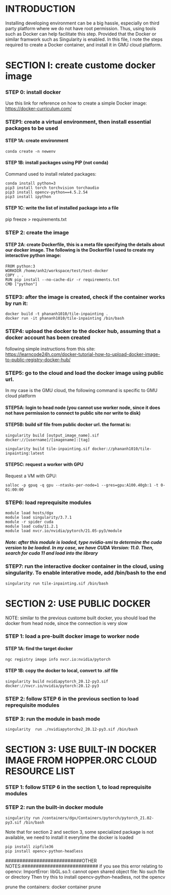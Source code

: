 # INTRODUCTION
Installing developing environment can be a big hassle, especially on third party platform where we do not have root permission. Thus, using tools such as Docker can help facilitate this step. Provided that the Docker or similar framwork such as Singularity is enabled. In this file, I note the steps required to create a Docker container, and install it in GMU cloud platform.

# SECTION I: create custome docker image 
### STEP 0: install docker
Use this link for reference on how to create a simple Docker image: https://docker-curriculum.com/

### STEP1: create a virtual environment, then install essential packages to be used
#### STEP 1A: create environment
```
conda create -n newenv
```

#### STEP 1B: install packages using PIP (not conda)
Command used to install related packages:
  ```
conda install python=3
pip3 install torch torchvision torchaudio
pip3 install opencv-python==4.5.2.54
pip3 install ipython
  ```
#### STEP 1C: write the list of installed package into a file
pip freeze > requirements.txt


### STEP 2: create the image
  
#### STEP 2A: create Dockerfile, this is a meta file specifying the details about our docker image. The following is the Dockerfile I used to create my interactive python image:
  
```
FROM python:3
WORKDIR /home/anh2/workspace/test/test-docker
COPY . .
RUN pip install --no-cache-dir -r requirements.txt
CMD ["python"]
```
### STEP3: after the image is created, check if the container works by run it:
  ```
docker build -t phananh1010/tile-inpainting .
docker run -it phananh1010/tile-inpainting /bin/bash
  ```
### STEP4: upload the docker to the docker hub, assuming that a docker account has been created
following simple instructions from this site: https://learncode24h.com/docker-tutorial-how-to-upload-docker-image-to-public-registry-docker-hub/


### STEP5: go to the cloud and load the docker image using public url.
In my case is the GMU cloud, the following command is specific to GMU cloud platform

  
#### STEP5A: login to head node (you cannot use worker node, since it does not have permission to connect to public site nor write to disk)
  
#### STEP5B: build sif file from public docker url. the format is:

```
singularity build [output_image_name].sif docker://[username]/[imagename]:[tag]

singularity build tile-inpainting.sif docker://phananh1010/tile-inpainting:latest
```

#### STEP5C: request a worker with GPU
Request a VM with GPU:
```
salloc -p gpuq -q gpu --ntasks-per-node=1 --gres=gpu:A100.40gb:1 -t 0-01:00:00
```


### STEP6: load reprequisite modules

```
module load hosts/dgx
module load singularity/3.7.1
module -r spider cuda
module load cuda/11.2.1
module load nvcr.io/nvidia/pytorch/21.05-py3/module
```
##### Note: after this module is loaded, type nvidia-smi to determine the cuda version to be loaded. In my case, we have CUDA Version: 11.0. Then, search for cuda 11 and load into the library

### STEP7: run the interactive docker container in the cloud, using singularity. To enable interative mode, add /bin/bash to the end
```
singularity run tile-inpainting.sif /bin/bash
```


# SECTION 2: USE PUBLIC DOCKER

NOTE: similar to the previous custome built docker, you should load the docker from head node, since the connection is very slow


### STEP 1: load a pre-built docker image to worker node
#### STEP 1A: find the target docker 
```
ngc registry image info nvcr.io:nvidia/pytorch
```
#### STEP 1B: copy the docker to local, convert to .sif file
```
singularity build nvidiapytorch_20.12-py3.sif docker://nvcr.io/nvidia/pytorch:20.12-py3
```
### STEP 2: follow STEP 6 in the previous section to load reprequisite modules

### STEP 3: run the module in bash mode
```
singularity  run ./nvidiapytorchv2_20.12-py3.sif /bin/bash
```


# SECTION 3: USE BUILT-IN DOCKER IMAGE FROM HOPPER.ORC CLOUD RESOURCE LIST


### STEP 1: follow STEP 6 in the section 1, to load reprequisite modules
### STEP 2: run the built-in docker module
```
singularity run /containers/dgx/Containers/pytorch/pytorch_21.02-py3.sif /bin/bash
```
Note that for section 2 and section 3, some specialized package is not available, we need to install it everytime the docker is loaded
```
pip install zipfile36
pip install opencv-python-headless
```

###########################OTHER NOTES:###########################
if you see this error relating to opencv:
ImportError: libGL.so.1: cannot open shared object file: No such file or directory
Then try this to install opencv-python-headless, not the opencv

prune the containers:
docker container prune



